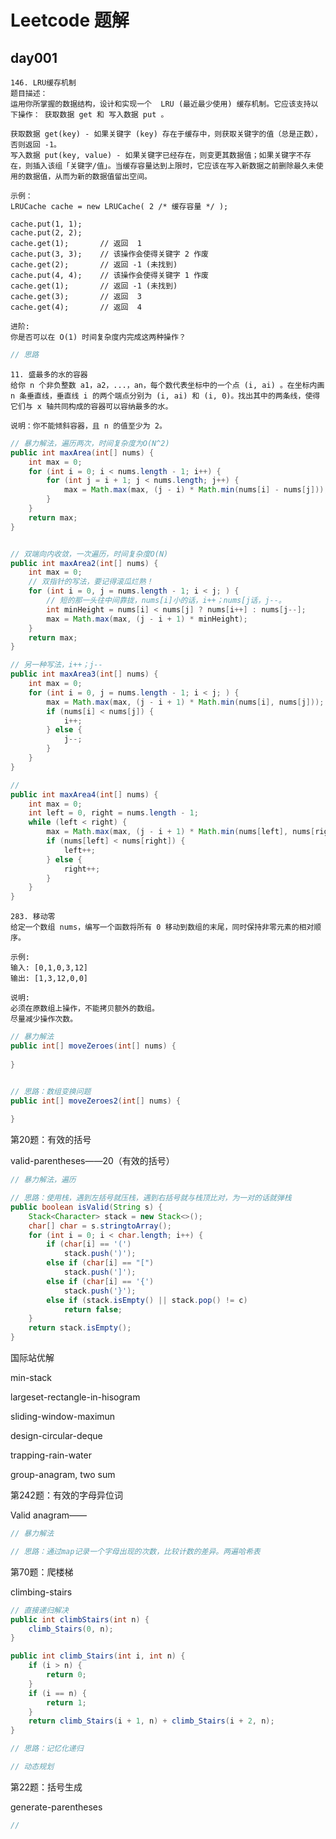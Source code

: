 # Leetcode 题解

## day001

```
146. LRU缓存机制
题目描述：
运用你所掌握的数据结构，设计和实现一个  LRU (最近最少使用) 缓存机制。它应该支持以下操作： 获取数据 get 和 写入数据 put 。

获取数据 get(key) - 如果关键字 (key) 存在于缓存中，则获取关键字的值（总是正数），否则返回 -1。
写入数据 put(key, value) - 如果关键字已经存在，则变更其数据值；如果关键字不存在，则插入该组「关键字/值」。当缓存容量达到上限时，它应该在写入新数据之前删除最久未使用的数据值，从而为新的数据值留出空间。

示例：
LRUCache cache = new LRUCache( 2 /* 缓存容量 */ );

cache.put(1, 1);
cache.put(2, 2);
cache.get(1);       // 返回  1
cache.put(3, 3);    // 该操作会使得关键字 2 作废
cache.get(2);       // 返回 -1 (未找到)
cache.put(4, 4);    // 该操作会使得关键字 1 作废
cache.get(1);       // 返回 -1 (未找到)
cache.get(3);       // 返回  3
cache.get(4);       // 返回  4

进阶:
你是否可以在 O(1) 时间复杂度内完成这两种操作？
```



```java
// 思路

```















```
11. 盛最多的水的容器
给你 n 个非负整数 a1，a2，...，an，每个数代表坐标中的一个点 (i, ai) 。在坐标内画 n 条垂直线，垂直线 i 的两个端点分别为 (i, ai) 和 (i, 0)。找出其中的两条线，使得它们与 x 轴共同构成的容器可以容纳最多的水。

说明：你不能倾斜容器，且 n 的值至少为 2。
```



```java
// 暴力解法，遍历两次，时间复杂度为O(N^2)
public int maxArea(int[] nums) {
    int max = 0;
    for (int i = 0; i < nums.length - 1; i++) {
        for (int j = i + 1; j < nums.length; j++) {
            max = Math.max(max, (j - i) * Math.min(nums[i] - nums[j]));
        }
    }
    return max;
}


// 双端向内收敛，一次遍历，时间复杂度O(N)
public int maxArea2(int[] nums) {
    int max = 0;
    // 双指针的写法，要记得滚瓜烂熟！
    for (int i = 0, j = nums.length - 1; i < j; ) {
        // 短的那一头往中间靠拢，nums[i]小的话，i++；nums[j话，j--。
        int minHeight = nums[i] < nums[j] ? nums[i++] : nums[j--];
        max = Math.max(max, (j - i + 1) * minHeight);
    }
    return max;
}

// 另一种写法，i++；j--
public int maxArea3(int[] nums) {
    int max = 0;
    for (int i = 0, j = nums.length - 1; i < j; ) {
        max = Math.max(max, (j - i + 1) * Math.min(nums[i], nums[j]));
        if (nums[i] < nums[j]) {
            i++;
        } else {
            j--;
        }
    }
}

// 
public int maxArea4(int[] nums) {
    int max = 0;
    int left = 0, right = nums.length - 1;
    while (left < right) {
        max = Math.max(max, (j - i + 1) * Math.min(nums[left], nums[right]));
        if (nums[left] < nums[right]) {
            left++;
        } else {
            right++;
        }
    }
}
```





```
283. 移动零
给定一个数组 nums，编写一个函数将所有 0 移动到数组的末尾，同时保持非零元素的相对顺序。

示例:
输入: [0,1,0,3,12]
输出: [1,3,12,0,0]

说明:
必须在原数组上操作，不能拷贝额外的数组。
尽量减少操作次数。
```



```java
// 暴力解法
public int[] moveZeroes(int[] nums) {
    
}


// 思路：数组变换问题
public int[] moveZeroes2(int[] nums) {
    
}
```











第20题：有效的括号

valid-parentheses——20（有效的括号）

```java
// 暴力解法，遍历

```



```java
// 思路：使用栈，遇到左括号就压栈，遇到右括号就与栈顶比对，为一对的话就弹栈
public boolean isValid(String s) {
    Stack<Character> stack = new Stack<>();
    char[] char = s.stringtoArray();
    for (int i = 0; i < char.length; i++) {
        if (char[i] == '(')
            stack.push(')');
        else if (char[i] == "[")
            stack.push(']');
        else if (char[i] == '{')
            stack.push('}');
        else if (stack.isEmpty() || stack.pop() != c)
            return false;
    }
    return stack.isEmpty();
}
```



国际站优解



min-stack













largeset-rectangle-in-hisogram









sliding-window-maximun











design-circular-deque













trapping-rain-water







group-anagram, two sum

第242题：有效的字母异位词

Valid anagram——

```java
// 暴力解法

```



```java
// 思路：通过map记录一个字母出现的次数，比较计数的差异。两遍哈希表
```



第70题：爬楼梯

climbing-stairs

```java
// 直接递归解决
public int climbStairs(int n) {
    climb_Stairs(0, n);
}

public int climb_Stairs(int i, int n) {
    if (i > n) {
        return 0;
    }
    if (i == n) {
        return 1;
    }
    return climb_Stairs(i + 1, n) + climb_Stairs(i + 2, n);
}
```





```java
// 思路：记忆化递归

```







```java
// 动态规划

```









第22题：括号生成



generate-parentheses

```java
// 

```

